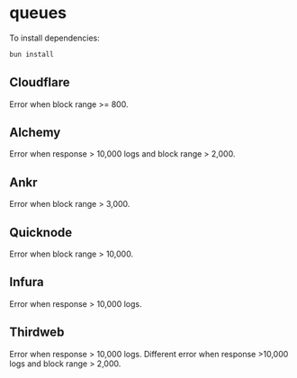 # queues

To install dependencies:

```bash
bun install
```

## Cloudflare

Error when block range >= 800.

## Alchemy

Error when response > 10,000 logs and block range > 2,000.

## Ankr

Error when block range > 3,000.

## Quicknode

Error when block range > 10,000.

## Infura

Error when response > 10,000 logs.

## Thirdweb

Error when response > 10,000 logs. Different error when response >10,000 logs and block range > 2,000.
